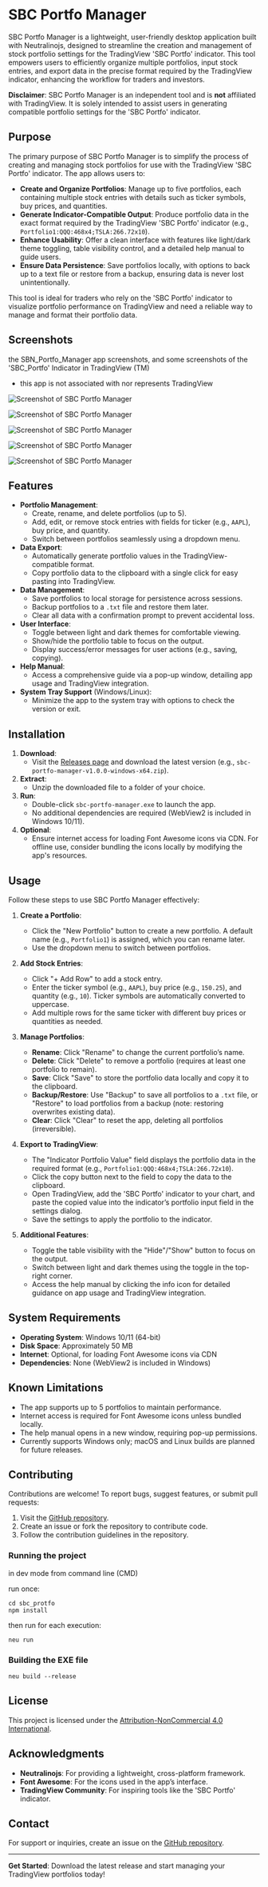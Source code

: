 # SBC Portfo Manager

SBC Portfo Manager is a lightweight, user-friendly desktop application built with Neutralinojs, designed to streamline the creation and management of stock portfolio settings for the TradingView 'SBC Portfo' indicator. This tool empowers users to efficiently organize multiple portfolios, input stock entries, and export data in the precise format required by the TradingView indicator, enhancing the workflow for traders and investors.

**Disclaimer**: SBC Portfo Manager is an independent tool and is **not** affiliated with TradingView. It is solely intended to assist users in generating compatible portfolio settings for the 'SBC Portfo' indicator.

## Purpose

The primary purpose of SBC Portfo Manager is to simplify the process of creating and managing stock portfolios for use with the TradingView 'SBC Portfo' indicator. The app allows users to:
- **Create and Organize Portfolios**: Manage up to five portfolios, each containing multiple stock entries with details such as ticker symbols, buy prices, and quantities.
- **Generate Indicator-Compatible Output**: Produce portfolio data in the exact format required by the TradingView 'SBC Portfo' indicator (e.g., `Portfolio1:QQQ:468x4;TSLA:266.72x10`).
- **Enhance Usability**: Offer a clean interface with features like light/dark theme toggling, table visibility control, and a detailed help manual to guide users.
- **Ensure Data Persistence**: Save portfolios locally, with options to back up to a text file or restore from a backup, ensuring data is never lost unintentionally.

This tool is ideal for traders who rely on the 'SBC Portfo' indicator to visualize portfolio performance on TradingView and need a reliable way to manage and format their portfolio data.

## Screenshots

the SBN_Portfo_Manager app screenshots, and some screenshots of the 'SBC_Portfo' Indicator in TradingView (TM)
* this app is not associated with nor represents TradingView

![Screenshot of SBC Portfo Manager](/img/screenshot_1.png)

![Screenshot of SBC Portfo Manager](/img/screenshot_2.png)

![Screenshot of SBC Portfo Manager](/img/screenshot_3.png)

![Screenshot of SBC Portfo Manager](/img/screenshot_4.png)

![Screenshot of SBC Portfo Manager](/img/screenshot_5.png)


## Features

- **Portfolio Management**:
  - Create, rename, and delete portfolios (up to 5).
  - Add, edit, or remove stock entries with fields for ticker (e.g., `AAPL`), buy price, and quantity.
  - Switch between portfolios seamlessly using a dropdown menu.
- **Data Export**:
  - Automatically generate portfolio values in the TradingView-compatible format.
  - Copy portfolio data to the clipboard with a single click for easy pasting into TradingView.
- **Data Management**:
  - Save portfolios to local storage for persistence across sessions.
  - Backup portfolios to a `.txt` file and restore them later.
  - Clear all data with a confirmation prompt to prevent accidental loss.
- **User Interface**:
  - Toggle between light and dark themes for comfortable viewing.
  - Show/hide the portfolio table to focus on the output.
  - Display success/error messages for user actions (e.g., saving, copying).
- **Help Manual**:
  - Access a comprehensive guide via a pop-up window, detailing app usage and TradingView integration.
- **System Tray Support** (Windows/Linux):
  - Minimize the app to the system tray with options to check the version or exit.

## Installation

1. **Download**:
   - Visit the [Releases page](https://github.com/your-repo/sbc-portfo-manager/releases) and download the latest version (e.g., `sbc-portfo-manager-v1.0.0-windows-x64.zip`).
2. **Extract**:
   - Unzip the downloaded file to a folder of your choice.
3. **Run**:
   - Double-click `sbc-portfo-manager.exe` to launch the app.
   - No additional dependencies are required (WebView2 is included in Windows 10/11).
4. **Optional**:
   - Ensure internet access for loading Font Awesome icons via CDN. For offline use, consider bundling the icons locally by modifying the app's resources.

## Usage

Follow these steps to use SBC Portfo Manager effectively:

1. **Create a Portfolio**:
   - Click the "New Portfolio" button to create a new portfolio. A default name (e.g., `Portfolio1`) is assigned, which you can rename later.
   - Use the dropdown menu to switch between portfolios.

2. **Add Stock Entries**:
   - Click "+ Add Row" to add a stock entry.
   - Enter the ticker symbol (e.g., `AAPL`), buy price (e.g., `150.25`), and quantity (e.g., `10`). Ticker symbols are automatically converted to uppercase.
   - Add multiple rows for the same ticker with different buy prices or quantities as needed.

3. **Manage Portfolios**:
   - **Rename**: Click "Rename" to change the current portfolio’s name.
   - **Delete**: Click "Delete" to remove a portfolio (requires at least one portfolio to remain).
   - **Save**: Click "Save" to store the portfolio data locally and copy it to the clipboard.
   - **Backup/Restore**: Use "Backup" to save all portfolios to a `.txt` file, or "Restore" to load portfolios from a backup (note: restoring overwrites existing data).
   - **Clear**: Click "Clear" to reset the app, deleting all portfolios (irreversible).

4. **Export to TradingView**:
   - The "Indicator Portfolio Value" field displays the portfolio data in the required format (e.g., `Portfolio1:QQQ:468x4;TSLA:266.72x10`).
   - Click the copy button next to the field to copy the data to the clipboard.
   - Open TradingView, add the 'SBC Portfo' indicator to your chart, and paste the copied value into the indicator’s portfolio input field in the settings dialog.
   - Save the settings to apply the portfolio to the indicator.

5. **Additional Features**:
   - Toggle the table visibility with the "Hide"/"Show" button to focus on the output.
   - Switch between light and dark themes using the toggle in the top-right corner.
   - Access the help manual by clicking the info icon for detailed guidance on app usage and TradingView integration.

## System Requirements

- **Operating System**: Windows 10/11 (64-bit)
- **Disk Space**: Approximately 50 MB
- **Internet**: Optional, for loading Font Awesome icons via CDN
- **Dependencies**: None (WebView2 is included in Windows)

## Known Limitations

- The app supports up to 5 portfolios to maintain performance.
- Internet access is required for Font Awesome icons unless bundled locally.
- The help manual opens in a new window, requiring pop-up permissions.
- Currently supports Windows only; macOS and Linux builds are planned for future releases.

## Contributing

Contributions are welcome! To report bugs, suggest features, or submit pull requests:
1. Visit the [GitHub repository](https://github.com/your-repo/sbc-portfo-manager).
2. Create an issue or fork the repository to contribute code.
3. Follow the contribution guidelines in the repository.

### Running the project
in dev mode from command line (CMD)

run once:
```
cd sbc_protfo
npm install
```

then run for each execution:
```
neu run
```

### Building the EXE file
```
neu build --release
```

## License

This project is licensed under the [Attribution-NonCommercial 4.0 International](LICENSE).

## Acknowledgments

- **Neutralinojs**: For providing a lightweight, cross-platform framework.
- **Font Awesome**: For the icons used in the app’s interface.
- **TradingView Community**: For inspiring tools like the 'SBC Portfo' indicator.

## Contact

For support or inquiries, create an issue on the [GitHub repository](https://github.com/your-repo/sbc-portfo-manager/issues).

---
**Get Started**: Download the latest release and start managing your TradingView portfolios today!
